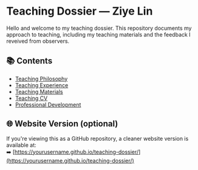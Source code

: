# Teaching Dossier — Ziye Lin

Hello and welcome to my teaching dossier. This repository documents my approach to teaching, including my teaching materials and the feedback I reveived from observers.

## 📚 Contents

- [Teaching Philosophy](Teaching-Philosophy-Statement-Ziye-Lin.md)
- [Teaching Experience](teaching-experience.md)
- [Teaching Materials](./teaching-materials/)
- [Teaching CV](./cv/cv-teaching-ziye-lin-20250606.pdf)
- [Professional Development](development.md)

## 🌐 Website Version (optional)

If you're viewing this as a GitHub repository, a cleaner website version is available at:  
➡️ [https://yourusername.github.io/teaching-dossier/](https://yourusername.github.io/teaching-dossier/)
